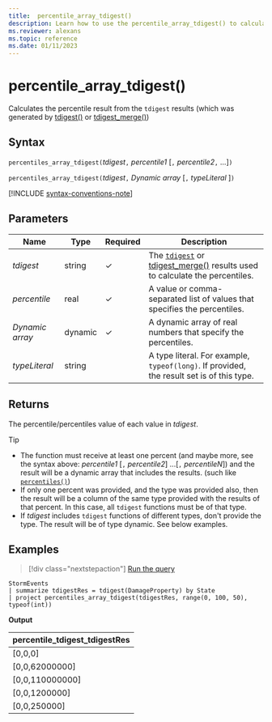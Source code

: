 ```yaml
---
title:  percentile_array_tdigest()
description: Learn how to use the percentile_array_tdigest() to calculate the percentile value of an expression.
ms.reviewer: alexans
ms.topic: reference
ms.date: 01/11/2023
---
```

# percentile_array_tdigest()

Calculates the percentile result from the `tdigest` results (which was generated by [tdigest()](tdigest-aggregation-function.md) or [tdigest_merge()](tdigest-merge-aggregation-function.md))

## Syntax

`percentiles_array_tdigest(`*tdigest*`,` *percentile1* [`,` *percentile2*`,` ...]`)`

`percentiles_array_tdigest(`*tdigest*`,` *Dynamic array* [`,` *typeLiteral* ]`)`

[!INCLUDE [syntax-conventions-note](../../includes/syntax-conventions-note.md)]

## Parameters

| Name | Type | Required | Description |
|--|--|--|--|
| *tdigest*| string | &check; | The [`tdigest`](tdigest-aggregation-function.md) or [tdigest_merge()](tdigest-merge-aggregation-function.md) results used to calculate the percentiles.|
| *percentile* | real | &check; | A value or comma-separated list of values that specifies the percentiles.|
| *Dynamic array*| dynamic | &check; | A dynamic array of real numbers that specify the percentiles.|
| *typeLiteral*| string | | A type literal. For example, `typeof(long)`. If provided, the result set is of this type.|

## Returns

The percentile/percentiles value of each value in *tdigest*.

>[!TIP]
>
>* The function must receive at least one percent (and maybe more, see the syntax above: *percentile1* [`,` *percentile2*] ...[`,` *percentileN*]) and the result will be
a dynamic array that includes the results. (such like [`percentiles()`](percentiles-aggregation-function.md))
>* If only one percent was provided, and the type was provided also, then the result will be a column of the same type provided with the results of that percent. In this case, all `tdigest` functions must be of that type.
>* If *tdigest* includes `tdigest` functions of different types, don't provide the type. The result will be of type dynamic. See below examples.

## Examples

> [!div class="nextstepaction"]
> <a href="https://dataexplorer.azure.com/clusters/help/databases/Samples?query=H4sIAAAAAAAAA0WMuwoCMRBFe79iygRSxMLSTntxP2AZ12uImAeTWSHix5tmsblwuJwzaZF0fiNr232prSmxxA9I7zGg6RWNjhuYEycOuEipEO2Wbp0mZcUwq5QnFqXxLCMWX2gzi3CfN/lfdCScA4x3tPdjDt460l5RHiZmtfYHKGdLI5UAAAA=" target="_blank">Run the query</a>

```kusto
StormEvents
| summarize tdigestRes = tdigest(DamageProperty) by State
| project percentiles_array_tdigest(tdigestRes, range(0, 100, 50), typeof(int))
```

**Output**

|percentile_tdigest_tdigestRes|
|---|
|[0,0,0]|
|[0,0,62000000]|
|[0,0,110000000]|
|[0,0,1200000]|
|[0,0,250000]|
